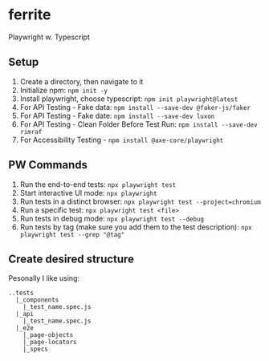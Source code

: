 # ferrite

Playwright w. Typescript

## Setup

1. Create a directory, then navigate to it
2. Initialize npm: `npm init -y`
3. Install playwright, choose typescript: `npm init playwright@latest`
4. For API Testing - Fake data: `npm install --save-dev @faker-js/faker`
5. For API Testing - Fake date: `npm install --save-dev luxon`
6. For API Testing - Clean Folder Before Test Run: `npm install --save-dev rimraf`
7. For Accessibility Testing - `npm install @axe-core/playwright`

## PW Commands

1. Run the end-to-end tests: `npx playwright test`
2. Start interactive UI mode: `npx playwright`
3. Run tests in a distinct browser: `npx playwright test --project=chromium`
4. Run a specific test: `npx playwright test <file>`
5. Run tests in debug mode: `npx playwright test --debug`
6. Run tests by tag (make sure you add them to the test description): `npx playwright test --grep "@tag"`

## Create desired structure

Pesonally I like using:

```
..tests
  |_components
    |_test_name.spec.js
  |_api
    |_test_name.spec.js
  |_e2e
    |_page-objects
    |_page-locators
    |_specs
```